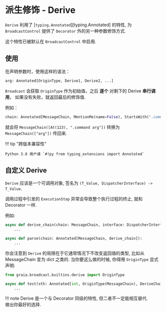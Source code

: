 # 派生修饰 - Derive

`Derive` 利用了 [`typing.Annotated`][typing.Annotated] 的特性, 为 `BroadcastControl` 提供了 `Decorator` 外的另一种参数修饰方式.

这个特性已被默认在 `BroadcastControl` 中启用.

## 使用

在声明参数时，使用这样的语法：

```py
arg: Annotated[OriginType, Derive1, Derive2, ...]
```

`Broadcast` 会获取 `OriginType` 作为初始值，之后 **逐个** 对剩下的 Derive **串行调用**，
如果没有失败，就返回最后的修饰值.

例如：

```py
chain: Annotated[MessageChain, MentionMe(name=False), StartsWith(".command")]
```

就会将 `MessageChain([At(123), ".command arg"])` 转换为 `MessageChain(["arg"])` 传回来.

!!! tip "跨版本兼容性"

    Python 3.8 用户请 `#!py from typing_extensions import Annotated`

## 自定义 Derive

`Derive` 应该是一个可调用对象, 签名为 `(T_Value, DispatcherInterface) -> T_Value`.

调用过程中引发的 `ExecutionStop` 异常会导致整个执行过程的终止, 就和 Decorator 一样.

例如:

```py
async def derive_chain(chain: MessageChain, interface: DispatcherInterface) -> MessageChain: # 注意 async
    ...

async def parse(chain: Annotated[MessageChain, derive_chain]):
    ...
```

你会注意到 `Derive` 的局限在于它通常情况下不改变返回值的类型, 比如从 MessageChain 变为 dict 之类的.
当你要这么做的时候, 你得用 `OriginType` 显式声明:

```py
from graia.broadcast.builtins.derive import OriginType

async def test(sth: Annotated[int, OriginType(MessageChain), DeriveChain, balabala, ...]):
    ...
```

!!! note
    Derive 是一个与 Decorator 同级的特性, 但二者不一定能相互替代.  
    做出你最好的选择.